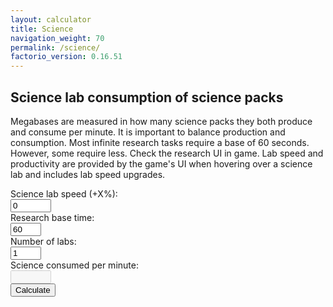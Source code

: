 ```yaml
---
layout: calculator
title: Science
navigation_weight: 70
permalink: /science/
factorio_version: 0.16.51
---
```


## Science lab consumption of science packs

Megabases are measured in how many science packs they both produce and consume per minute. It is important to balance production and consumption. Most infinite research tasks require a base of 60 seconds. However, some require less. Check the research UI in game. Lab speed and productivity are provided by the game's UI when hovering over a science lab and includes lab speed upgrades.

<div class="inputs">
<div class="input-row">
<div class="input-label">Science lab speed (+X%):</div>
<div class="input"><input type="text" id="scienceLabSpmSpeed" value="0" size="5"/></div>
</div>
<div class="input-row">
<div class="input-label">Research base time:</div>
<div class="input"><input type="text" id="scienceLabSpmBaseTime" value="60" size="3"/></div>
</div>
<div class="input-row">
<div class="input-label">Number of labs:</div>
<div class="input"><input type="text" id="scienceLabSpmLabs" value="1" size="3"/></div>
</div>
<div class="input-row">
<div class="input-label">Science consumed per minute:</div>
<div class="input"><input type="text" id="scienceLabSpm" disabled="" readonly="" size="5"/></div>
</div>
<div class="input-row">
<div class="input-label"></div>
<div><button onclick="calculateScienceConsumedPerMinute();">Calculate</button></div>
</div>
</div>
<script>
function calculateScienceConsumedPerMinute() {
var speedDivisor = (Number(document.getElementById("scienceLabSpmSpeed").value) + 100) / 100;
var researchTime = Number(document.getElementById("scienceLabSpmBaseTime").value) / speedDivisor;
var perSecond = 1 / researchTime;
var totalPerSecond = Number(document.getElementById("scienceLabSpmLabs").value) * perSecond;
var totalPerMinute = 60 * totalPerSecond;
document.getElementById("scienceLabSpm").value = totalPerMinute.toFixed(2);
}
</script>

